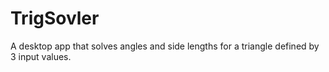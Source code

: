 # TrigSovler
A desktop app that solves angles and side lengths for a triangle defined by 3 input values.

